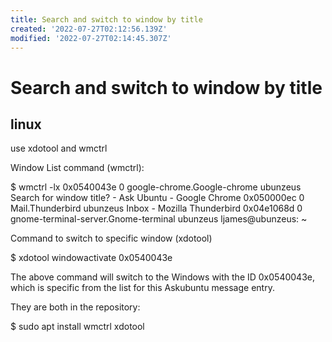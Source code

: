 ```yaml
---
title: Search and switch to window by title
created: '2022-07-27T02:12:56.139Z'
modified: '2022-07-27T02:14:45.307Z'
---
```


# Search and switch to window by title

## linux

use xdotool and wmctrl

Window List command (wmctrl):

$ wmctrl -lx
0x0540043e  0 google-chrome.Google-chrome  ubunzeus Search for window title? - Ask Ubuntu - Google Chrome
0x050000ec  0 Mail.Thunderbird      ubunzeus Inbox - Mozilla Thunderbird
0x04e1068d  0 gnome-terminal-server.Gnome-terminal  ubunzeus ljames@ubunzeus: ~

Command to switch to specific window (xdotool)

$ xdotool windowactivate 0x0540043e

The above command will switch to the Windows with the ID 0x0540043e, which is specific from the list for this Askubuntu message entry.

They are both in the repository:

$ sudo apt install wmctrl xdotool

